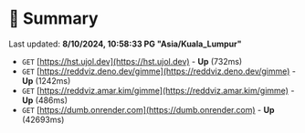 # 📖 Summary
Last updated: **8/10/2024, 10:58:33 PG "Asia/Kuala_Lumpur"**

- `GET` [https://hst.ujol.dev](https://hst.ujol.dev) - **Up** (732ms)
- `GET` [https://reddviz.deno.dev/gimme](https://reddviz.deno.dev/gimme) - **Up** (1242ms)
- `GET` [https://reddviz.amar.kim/gimme](https://reddviz.amar.kim/gimme) - **Up** (486ms)
- `GET` [https://dumb.onrender.com](https://dumb.onrender.com) - **Up** (42693ms)
